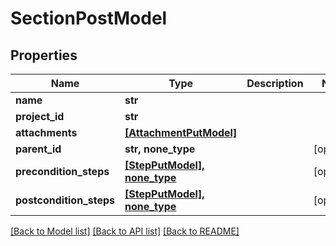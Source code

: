# SectionPostModel


## Properties
Name | Type | Description | Notes
------------ | ------------- | ------------- | -------------
**name** | **str** |  | 
**project_id** | **str** |  | 
**attachments** | [**[AttachmentPutModel]**](AttachmentPutModel.md) |  | 
**parent_id** | **str, none_type** |  | [optional] 
**precondition_steps** | [**[StepPutModel], none_type**](StepPutModel.md) |  | [optional] 
**postcondition_steps** | [**[StepPutModel], none_type**](StepPutModel.md) |  | [optional] 

[[Back to Model list]](../README.md#documentation-for-models) [[Back to API list]](../README.md#documentation-for-api-endpoints) [[Back to README]](../README.md)


